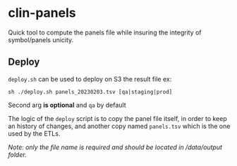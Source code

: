 # clin-panels

Quick tool to compute the panels file while insuring the integrity of symbol/panels unicity.

## Deploy

`deploy.sh` can be used to deploy on S3 the result file ex:

```shell
sh ./deploy.sh panels_20230203.tsv [qa|staging|prod]
```
Second arg **is optional** and `qa` by default

The logic of the `deploy` script is to copy the panel file itself, in order to keep an history of changes, and another copy named `panels.tsv` which is the one used by the ETLs.

*Note: only the file name is required and should be located in /data/output folder.*